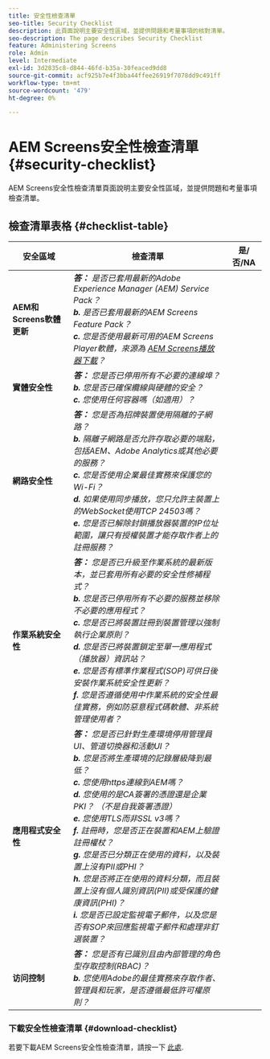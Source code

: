 ```yaml
---
title: 安全性檢查清單
seo-title: Security Checklist
description: 此頁面說明主要安全性區域，並提供問題和考量事項的核對清單。
seo-description: The page describes Security Checklist
feature: Administering Screens
role: Admin
level: Intermediate
exl-id: 3d2835c8-d844-46fd-b35a-30feaced9dd8
source-git-commit: acf925b7e4f3bba44ffee26919f7078dd9c491ff
workflow-type: tm+mt
source-wordcount: '479'
ht-degree: 0%

---
```


# AEM Screens安全性檢查清單  {#security-checklist}

AEM Screens安全性檢查清單頁面說明主要安全性區域，並提供問題和考量事項檢查清單。

## 檢查清單表格 {#checklist-table}

| **安全區域** | **檢查清單** | **是/否/NA** |
|---|---|---|
| **AEM和Screens軟體更新** | ***答：*** *是否已套用最新的Adobe Experience Manager (AEM) Service Pack？* <br>***b.***  *是否已套用最新的AEM Screens Feature Pack？* <br>***c.*** *您是否使用最新可用的AEM Screens Player軟體，來源為 [AEM Screens播放器下載](https://download.macromedia.com/screens/)？* |
| **實體安全性** | ***答：*** *您是否已停用所有不必要的連線埠？* <br>***b.***  *您是否已確保纜線與硬體的安全？* <br>***c.*** *您使用任何容器嗎（如適用）？* |
| **網路安全性** | ***答：*** *您是否為招牌裝置使用隔離的子網路？* <br>***b.***  *隔離子網路是否允許存取必要的端點，包括AEM、Adobe Analytics或其他必要的服務？* <br>***c.*** *您是否使用企業最佳實務來保護您的Wi-Fi？* <br>***d.*** *如果使用同步播放，您只允許主裝置上的WebSocket使用TCP 24503嗎？* <br>***e.*** *您是否已解除封鎖播放器裝置的IP位址範圍，讓只有授權裝置才能存取作者上的註冊服務？* |
| **作業系統安全性** | ***答：*** *您是否已升級至作業系統的最新版本，並已套用所有必要的安全性修補程式？* <br>***b.*** *您是否已停用所有不必要的服務並移除不必要的應用程式？* <br>***c.*** *您是否已將裝置註冊到裝置管理以強制執行企業原則？* <br>***d.*** *您是否已將裝置鎖定至單一應用程式（播放器）資訊站？* <br>***e.*** *您是否有標準作業程式(SOP)可供日後安裝作業系統安全性更新？*<br>***f.*** *您是否遵循使用中作業系統的安全性最佳實務，例如防惡意程式碼軟體、非系統管理使用者？* |
| **應用程式安全性** | ***答：*** *您是否已針對生產環境停用管理員UI、管道切換器和活動UI？* <br>***b.*** *您是否將生產環境的記錄層級降到最低？* <br>***c.*** *您使用https連線到AEM嗎？* <br>***d.*** *您使用的是CA簽署的憑證還是企業PKI？ （不是自我簽署憑證）*<br>***e.*** *您使用TLS而非SSL v3嗎？*<br>***f.*** *註冊時，您是否正在裝置和AEM上驗證註冊權杖？*<br> ***g.*** *您是否已分類正在使用的資料，以及裝置上沒有PII或PHI？*<br> ***h.*** *您是否將正在使用的資料分類，而且裝置上沒有個人識別資訊(PII)或受保護的健康資訊(PHI)？*<br> ***i.*** *您是否已設定監視電子郵件，以及您是否有SOP來回應監視電子郵件和處理非釘選裝置？* |
| **访问控制** | ***答：*** *您是否有已識別且由內部管理的角色型存取控制(RBAC)？* <br>***b.*** *您使用Adobe的最佳實務來存取作者、管理員和玩家，是否遵循最低許可權原則？* |

### 下載安全性檢查清單 {#download-checklist}

若要下載AEM Screens安全性檢查清單，請按一下 [此處](/help/user-guide/assets/AEMScreens-SecurityChecklist.pdf).
